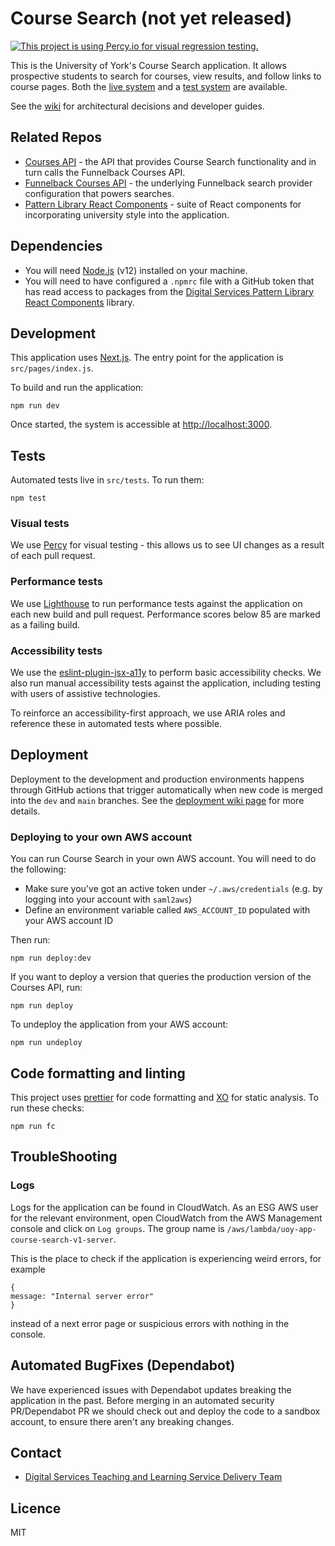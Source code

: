 # Course Search (not yet released)
[![This project is using Percy.io for visual regression testing.](https://percy.io/static/images/percy-badge.svg)](https://percy.io/ad91c322/uoy-app-course-search)

This is the University of York's Course Search application. It allows prospective students to search for courses,
view results, and follow links to course pages. 
Both the [live system](https://courses.app.york.ac.uk/) and a [test system](https://courses.dev.app.york.ac.uk/) are available.

See the [wiki](https://github.com/university-of-york/uoy-app-course-search/wiki) for architectural decisions and developer guides.

## Related Repos

- [Courses API](https://github.com/university-of-york/uoy-api-courses) - the API that provides Course Search functionality and in turn calls the Funnelback Courses API.
- [Funnelback Courses API](https://github.com/university-of-york/uoy-config-funnelback-courses) - the underlying Funnelback search provider configuration that powers searches.
- [Pattern Library React Components](https://github.com/university-of-york/esg-lib-pattern-library-react-components) - suite of React components for incorporating university style into the application.

## Dependencies

 - You will need [Node.js](https://nodejs.org/en/download/) (v12) installed on your machine.
 - You will need to have configured a `.npmrc` file with a GitHub token that has read access to packages from the [Digital Services Pattern Library React Components](https://github.com/university-of-york/esg-lib-pattern-library-react-components) library.

## Development

This application uses [Next.js](https://nextjs.org/). The entry point for the application is `src/pages/index.js`.

To build and run the application:

```
npm run dev
```

Once started, the system is accessible at [http://localhost:3000](http://localhost:3000).

## Tests

Automated tests live in `src/tests`. To run them:

```
npm test
```

### Visual tests

We use [Percy](https://percy.io/ad91c322/uoy-app-course-search) for visual testing - this allows us to see UI changes as a result of each pull request.

### Performance tests

We use [Lighthouse](https://developers.google.com/web/tools/lighthouse/) to run performance tests against the application on each new build and pull request. Performance scores below 85 are marked as a failing build.

### Accessibility tests

We use the [eslint-plugin-jsx-a11y](https://github.com/jsx-eslint/eslint-plugin-jsx-a11y) to perform basic accessibility checks. We also run manual accessibility tests against the application, including testing with users of assistive technologies.

To reinforce an accessibility-first approach, we use ARIA roles and reference these in automated tests where possible.

## Deployment

Deployment to the development and production environments happens through GitHub actions that trigger automatically when new code is merged into the `dev` and `main` branches. See the [deployment wiki page](https://github.com/university-of-york/uoy-app-course-search/wiki/Deployment) for more details.

### Deploying to your own AWS account

You can run Course Search in your own AWS account. You will need to do the following:

- Make sure you've got an active token under `~/.aws/credentials` (e.g. by logging into your account with `saml2aws`)
- Define an environment variable called `AWS_ACCOUNT_ID` populated with your AWS account ID
   
Then run:

```
npm run deploy:dev
```

If you want to deploy a version that queries the production version of the Courses API, run:

```
npm run deploy
```

To undeploy the application from your AWS account:

```
npm run undeploy
```

## Code formatting and linting

This project uses [prettier](https://prettier.io/) for code formatting and [XO](https://github.com/xojs/xo) for static analysis. To run these checks:

```
npm run fc
```

## TroubleShooting

### Logs
Logs for the application can be found in CloudWatch. As an ESG AWS user for the relevant environment, open CloudWatch from the AWS Management console and click on `Log groups`. The group name is `/aws/lambda/uoy-app-course-search-v1-server`.

This is the place to check if the application is experiencing weird errors, for example 
```
{
message: "Internal server error"
}
```
instead of a next error page or suspicious errors with nothing in the console.

## Automated BugFixes (Dependabot)
We have experienced issues with Dependabot updates breaking the application in the past. Before merging in an automated security 
PR/Dependabot PR we should check out and deploy the code to a sandbox account, to ensure there aren't any breaking changes.

## Contact

- [Digital Services Teaching and Learning Service Delivery Team](mailto:esg-teaching-and-learning-group@york.ac.uk)

## Licence

MIT
